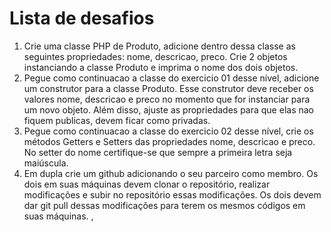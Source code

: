 # Lista de desafios

1. Crie uma classe PHP de Produto, adicione dentro dessa classe as seguintes propriedades: nome, descricao, preco. Crie 2 objetos instanciando a classe Produto e imprima o nome dos dois objetos.
2. Pegue como continuacao a classe do exercicio 01 desse nível, adicione um construtor para a classe Produto. Esse construtor deve receber os valores nome, descricao e preco no momento que for instanciar para um novo objeto. Além disso, ajuste as propriedades para que elas nao fiquem publicas, devem ficar como privadas.
3. Pegue como continuacao a classe do exercicio 02 desse nível, crie os métodos Getters e Setters das propriedades nome, descricao e preco. No setter do nome certifique-se que sempre a primeira letra seja maiúscula.
4. Em dupla crie um github adicionando o seu parceiro como membro. Os dois em suas máquinas devem clonar o repositório, realizar modificações e subir no repositório essas modificações. Os dois devem dar git pull dessas modificações para terem os mesmos códigos em suas máquinas.
,

